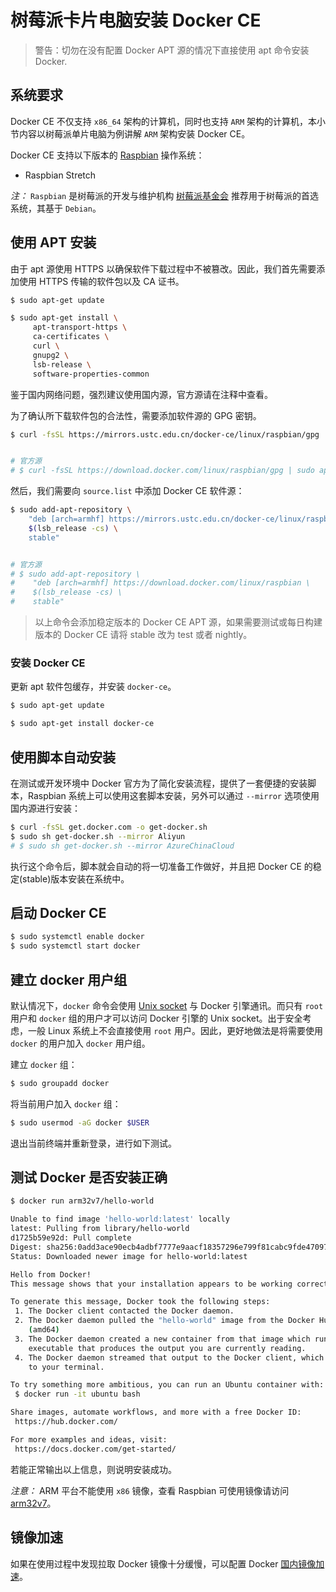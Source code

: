 # 树莓派卡片电脑安装 Docker CE

>警告：切勿在没有配置 Docker APT 源的情况下直接使用 apt 命令安装 Docker.

## 系统要求

Docker CE 不仅支持 `x86_64` 架构的计算机，同时也支持 `ARM` 架构的计算机，本小节内容以树莓派单片电脑为例讲解 `ARM` 架构安装 Docker CE。

Docker CE 支持以下版本的 [Raspbian](https://www.raspberrypi.org/downloads/raspbian/) 操作系统：

* Raspbian Stretch

*注：* `Raspbian` 是树莓派的开发与维护机构 [树莓派基金会](http://www.raspberrypi.org/) 推荐用于树莓派的首选系统，其基于 `Debian`。

## 使用 APT 安装

由于 apt 源使用 HTTPS 以确保软件下载过程中不被篡改。因此，我们首先需要添加使用 HTTPS 传输的软件包以及 CA 证书。

```bash
$ sudo apt-get update

$ sudo apt-get install \
     apt-transport-https \
     ca-certificates \
     curl \
     gnupg2 \
     lsb-release \
     software-properties-common
```

鉴于国内网络问题，强烈建议使用国内源，官方源请在注释中查看。

为了确认所下载软件包的合法性，需要添加软件源的 GPG 密钥。

```bash
$ curl -fsSL https://mirrors.ustc.edu.cn/docker-ce/linux/raspbian/gpg | sudo apt-key add -


# 官方源
# $ curl -fsSL https://download.docker.com/linux/raspbian/gpg | sudo apt-key add -
```

然后，我们需要向 `source.list` 中添加 Docker CE 软件源：

```bash
$ sudo add-apt-repository \
    "deb [arch=armhf] https://mirrors.ustc.edu.cn/docker-ce/linux/raspbian \
    $(lsb_release -cs) \
    stable"


# 官方源
# $ sudo add-apt-repository \
#    "deb [arch=armhf] https://download.docker.com/linux/raspbian \
#    $(lsb_release -cs) \
#    stable"
```

>以上命令会添加稳定版本的 Docker CE APT 源，如果需要测试或每日构建版本的 Docker CE 请将 stable 改为 test 或者 nightly。

### 安装 Docker CE

更新 apt 软件包缓存，并安装 `docker-ce`。

```bash
$ sudo apt-get update

$ sudo apt-get install docker-ce
```

## 使用脚本自动安装

在测试或开发环境中 Docker 官方为了简化安装流程，提供了一套便捷的安装脚本，Raspbian 系统上可以使用这套脚本安装，另外可以通过 `--mirror` 选项使用国内源进行安装：

```bash
$ curl -fsSL get.docker.com -o get-docker.sh
$ sudo sh get-docker.sh --mirror Aliyun
# $ sudo sh get-docker.sh --mirror AzureChinaCloud
```

执行这个命令后，脚本就会自动的将一切准备工作做好，并且把 Docker CE 的稳定(stable)版本安装在系统中。

## 启动 Docker CE

```bash
$ sudo systemctl enable docker
$ sudo systemctl start docker
```

## 建立 docker 用户组

默认情况下，`docker` 命令会使用 [Unix socket](https://en.wikipedia.org/wiki/Unix_domain_socket) 与 Docker 引擎通讯。而只有 `root` 用户和 `docker` 组的用户才可以访问 Docker 引擎的 Unix socket。出于安全考虑，一般 Linux 系统上不会直接使用 `root` 用户。因此，更好地做法是将需要使用 `docker` 的用户加入 `docker` 用户组。

建立 `docker` 组：

```bash
$ sudo groupadd docker
```

将当前用户加入 `docker` 组：

```bash
$ sudo usermod -aG docker $USER
```

退出当前终端并重新登录，进行如下测试。

## 测试 Docker 是否安装正确

```bash
$ docker run arm32v7/hello-world

Unable to find image 'hello-world:latest' locally
latest: Pulling from library/hello-world
d1725b59e92d: Pull complete
Digest: sha256:0add3ace90ecb4adbf7777e9aacf18357296e799f81cabc9fde470971e499788
Status: Downloaded newer image for hello-world:latest

Hello from Docker!
This message shows that your installation appears to be working correctly.

To generate this message, Docker took the following steps:
 1. The Docker client contacted the Docker daemon.
 2. The Docker daemon pulled the "hello-world" image from the Docker Hub.
    (amd64)
 3. The Docker daemon created a new container from that image which runs the
    executable that produces the output you are currently reading.
 4. The Docker daemon streamed that output to the Docker client, which sent it
    to your terminal.

To try something more ambitious, you can run an Ubuntu container with:
 $ docker run -it ubuntu bash

Share images, automate workflows, and more with a free Docker ID:
 https://hub.docker.com/

For more examples and ideas, visit:
 https://docs.docker.com/get-started/
```

若能正常输出以上信息，则说明安装成功。

*注意：* ARM 平台不能使用 `x86` 镜像，查看 Raspbian 可使用镜像请访问 [arm32v7](https://hub.docker.com/u/arm32v7/)。

## 镜像加速

如果在使用过程中发现拉取 Docker 镜像十分缓慢，可以配置 Docker [国内镜像加速](mirror.md)。
